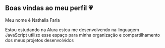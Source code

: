 ## Boas vindas ao meu perfil 💗

Meu nome é Nathalia Faria

Estou estudando na Alura
estou me desenvolvendo na linguagem JavaScript
utilizo esse espaço para minha organização e compartilhamento dos meus projetos desenvolvidos

